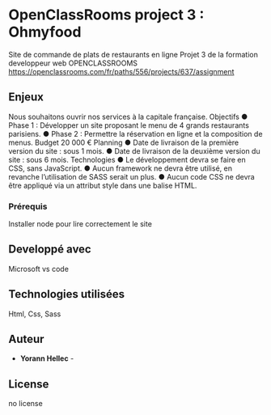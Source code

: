 # OpenClassRooms project 3 : Ohmyfood

Site de commande de plats de restaurants en ligne
Projet 3 de la formation developpeur web OPENCLASSROOMS
https://openclassrooms.com/fr/paths/556/projects/637/assignment

## Enjeux
   Nous souhaitons ouvrir nos services à la capitale française. Objectifs
● Phase 1 : Développer un site proposant le menu de 4 grands restaurants parisiens.
● Phase 2 : Permettre la réservation en ligne et la composition de menus.
Budget
20 000 €
Planning
● Date de livraison de la première version du site : sous 1 mois.
● Date de livraison de la deuxième version du site : sous 6 mois.
Technologies
● Le développement devra se faire en CSS, sans JavaScript.
● Aucun framework ne devra être utilisé, en revanche l’utilisation de SASS serait un
plus.
● Aucun code CSS ne devra être appliqué via un attribut style dans une balise HTML.

### Prérequis

Installer node pour lire correctement le site

## Developpé avec

Microsoft vs code

## Technologies utilisées

Html, Css, Sass

## Auteur

* **Yorann Hellec** - 

## License

no license

